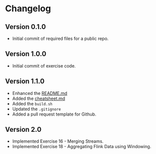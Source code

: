 # Changelog

## Version 0.1.0

* Initial commit of required files for a public repo.

## Version 1.0.0

* Initial commit of exercise code.

## Version 1.1.0

* Enhanced the [README.md](README.md)
* Added the [cheatsheet.md](cheatsheet.md)
* Added the `build.sh`
* Updated the `.gitignore`
* Added a pull request template for Github.

## Version 2.0

* Implemented Exercise 16 - Merging Streams.
* Implemented Exercise 18 - Aggregating Flink Data using Windowing.
